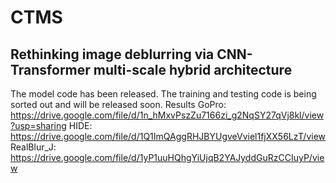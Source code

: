 # CTMS
## Rethinking image deblurring via CNN-Transformer multi-scale hybrid architecture
The model code has been released. The training and testing code is being sorted out and will be released soon.
Results
GoPro: https://drive.google.com/file/d/1n_hMxvPszZu7166zi_g2NqSY27qVj8kl/view?usp=sharing
HIDE: https://drive.google.com/file/d/1Q1ImQAggRHJBYUgveVviel1fjXX56LzT/view
RealBlur_J: https://drive.google.com/file/d/1yP1uuHQhgYiUjqB2YAJyddGuRzCCIuyP/view
